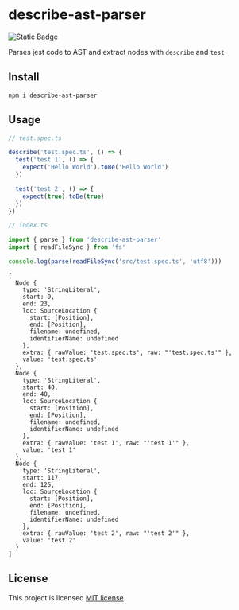 # describe-ast-parser

![Static Badge](https://img.shields.io/badge/License-MIT-brightgreen)

Parses jest code to AST and extract nodes with `describe` and `test`


## Install

```
npm i describe-ast-parser
```


## Usage

```ts
// test.spec.ts

describe('test.spec.ts', () => {
  test('test 1', () => {
    expect('Hello World').toBe('Hello World')
  })

  test('test 2', () => {
    expect(true).toBe(true)
  })
})
```

```ts
// index.ts

import { parse } from 'describe-ast-parser'
import { readFileSync } from 'fs'

console.log(parse(readFileSync('src/test.spec.ts', 'utf8')))
```

```
[
  Node {
    type: 'StringLiteral',
    start: 9,
    end: 23,
    loc: SourceLocation {
      start: [Position],
      end: [Position],
      filename: undefined,
      identifierName: undefined
    },
    extra: { rawValue: 'test.spec.ts', raw: "'test.spec.ts'" },
    value: 'test.spec.ts'
  },
  Node {
    type: 'StringLiteral',
    start: 40,
    end: 48,
    loc: SourceLocation {
      start: [Position],
      end: [Position],
      filename: undefined,
      identifierName: undefined
    },
    extra: { rawValue: 'test 1', raw: "'test 1'" },
    value: 'test 1'
  },
  Node {
    type: 'StringLiteral',
    start: 117,
    end: 125,
    loc: SourceLocation {
      start: [Position],
      end: [Position],
      filename: undefined,
      identifierName: undefined
    },
    extra: { rawValue: 'test 2', raw: "'test 2'" },
    value: 'test 2'
  }
]
```


## License

This project is licensed [MIT license](https://github.com/TakaShinoda/describe-ast-parser/blob/main/LICENSE).
